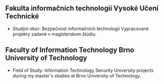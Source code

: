 ## Fakulta informačních technologií Vysoké Učení Technické

- Studijní obor: Bezpečnost informačních technologií
Vypracované projekty zadané v magisterskom štúdiu.

## Faculty of Information Technology Brno University of Technology

- Field of Study: Information Technology Security
University projects during my master's studies at Brno University of Technology.
